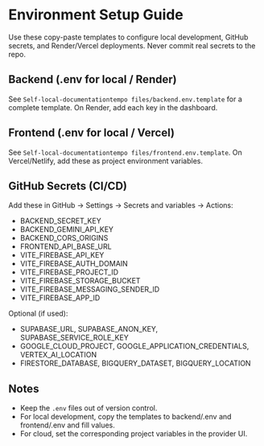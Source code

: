 # Environment Setup Guide

Use these copy-paste templates to configure local development, GitHub secrets, and Render/Vercel deployments. Never commit real secrets to the repo.

## Backend (.env for local / Render)
See `Self-local-documentationtempo files/backend.env.template` for a complete template. On Render, add each key in the dashboard.

## Frontend (.env for local / Vercel)
See `Self-local-documentationtempo files/frontend.env.template`. On Vercel/Netlify, add these as project environment variables.

## GitHub Secrets (CI/CD)
Add these in GitHub → Settings → Secrets and variables → Actions:
- BACKEND_SECRET_KEY
- BACKEND_GEMINI_API_KEY
- BACKEND_CORS_ORIGINS
- FRONTEND_API_BASE_URL
- VITE_FIREBASE_API_KEY
- VITE_FIREBASE_AUTH_DOMAIN
- VITE_FIREBASE_PROJECT_ID
- VITE_FIREBASE_STORAGE_BUCKET
- VITE_FIREBASE_MESSAGING_SENDER_ID
- VITE_FIREBASE_APP_ID

Optional (if used):
- SUPABASE_URL, SUPABASE_ANON_KEY, SUPABASE_SERVICE_ROLE_KEY
- GOOGLE_CLOUD_PROJECT, GOOGLE_APPLICATION_CREDENTIALS, VERTEX_AI_LOCATION
- FIRESTORE_DATABASE, BIGQUERY_DATASET, BIGQUERY_LOCATION

## Notes
- Keep the `.env` files out of version control.
- For local development, copy the templates to backend/.env and frontend/.env and fill values.
- For cloud, set the corresponding project variables in the provider UI.
